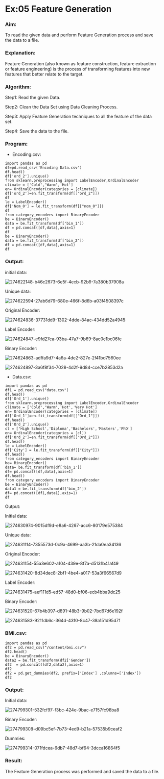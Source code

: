 # Ex:05 Feature Generation
### Aim:
To read the given data and perform Feature Generation process and save the data to a file.
### Explanation:
Feature Generation (also known as feature construction, feature extraction or feature engineering) is the process of transforming features into new features that better relate to the target.
### Algorithm:
Step1: Read the given Data.

Step2: Clean the Data Set using Data Cleaning Process.

Step3: Apply Feature Generation techniques to all the feature of the data set.

Step4: Save the data to the file.
### Program:

- Encoding.csv:
```
import pandas as pd
df=pd.read_csv('Encoding Data.csv')
df.head()
df['ord_2'].unique()
from sklearn.preprocessing import LabelEncoder,OrdinalEncoder
climate = ['Cold','Warm','Hot']
en= OrdinalEncoder(categories = [climate])
df['ord_2']=en.fit_transform(df[["ord_2"]])
df
le = LabelEncoder()
df['Nom_0'] = le.fit_transform(df[["nom_0"]])
df  
from category_encoders import BinaryEncoder
be = BinaryEncoder()
data = be.fit_transform(df['bin_1'])
df = pd.concat([df,data],axis=1)
df
be = BinaryEncoder()
data = be.fit_transform(df['bin_2'])
df = pd.concat([df,data],axis=1)
df
```
 ### Output:
 
initial data:

![274622148-b46c2673-6e5f-4ecb-92b9-7a380b37908a](https://github.com/22002102/ODD2023-Datascience-Ex-05/assets/119091638/d30275a5-b44f-43ab-971b-414b755da48d)

 Unique data:
 
![274622594-27ab6d79-680e-466f-8d6b-a03f4508397c](https://github.com/22002102/ODD2023-Datascience-Ex-05/assets/119091638/9074c13b-e06f-45c2-92ef-c9ddbbb08f7d)

 Original Encoder:
 
![274624836-37731dd9-1302-4dde-84ac-434dd52a4945](https://github.com/22002102/ODD2023-Datascience-Ex-05/assets/119091638/97cbdb20-074c-4708-ac5a-3765908e3e98)

Label Encoder:

![274624847-e9fd27ca-93ba-47a7-9b69-8ac0c1bc06fe](https://github.com/22002102/ODD2023-Datascience-Ex-05/assets/119091638/7cace677-0ac5-4d2b-9738-1d37f74ab089)

Binary Encoder:

![274624863-adffa9d7-4a6a-4de2-827e-2f41bd7560ee](https://github.com/22002102/ODD2023-Datascience-Ex-05/assets/119091638/895a43ad-3846-4c1d-858a-6e39b4165a06)

![274624897-3a6f8f34-7028-4d2f-9d84-cce7b2853d2a](https://github.com/22002102/ODD2023-Datascience-Ex-05/assets/119091638/5ad2e7f3-a7c6-4574-867d-053f73f47f74)


- Data.csv:
```
import pandas as pd
df1 = pd.read_csv("data.csv")
df.head()
df['Ord_1'].unique()
from sklearn.preprocessing import LabelEncoder,OrdinalEncoder
climate = ['Cold','Warm','Hot','Very Hot']
en= OrdinalEncoder(categories = [climate])
df['Ord_1']=en.fit_transform(df[["Ord_1"]])
df.head()
df['Ord_2'].unique()
cl = ['High School','Diploma','Bachelors','Masters','PhD']
en= OrdinalEncoder(categories = [cl])
df['Ord_2']=en.fit_transform(df[["Ord_2"]])
df.head()
le = LabelEncoder()
df['City'] = le.fit_transform(df[["City"]])
df.head()
from category_encoders import BinaryEncoder
be= BinaryEncoder()
data= be.fit_transform(df['bin_1'])
df= pd.concat([df,data],axis=1)
df.head()
from category_encoders import BinaryEncoder
be = BinaryEncoder()
data1 = be.fit_transform(df['bin_2'])
df= pd.concat([df1,data1],axis=1)
df  
```

Output:

Initial data:

![274630974-9015df9d-e8a6-4267-acc6-80179e575384](https://github.com/22002102/ODD2023-Datascience-Ex-05/assets/119091638/1042ec41-013c-4c79-898e-2e681785a51d)

Unique data:

![274631114-7355573d-0c9a-4699-aa3b-21da0ea34136](https://github.com/22002102/ODD2023-Datascience-Ex-05/assets/119091638/95c0f8c1-c7f9-4a9e-914d-14df49776d96)

Original Encoder:

![274631154-55a3e602-a104-439e-8f7a-d5131b41af49](https://github.com/22002102/ODD2023-Datascience-Ex-05/assets/119091638/49ca119a-e07f-446a-9ce5-de33a7553050)


![274631420-8d34dec8-2bf1-4be4-a017-53a3f66567d9](https://github.com/22002102/ODD2023-Datascience-Ex-05/assets/119091638/b1aeec37-027f-4cb9-b288-4c91122e81a5)


Label Encoder:

![274631475-aef111d5-ed57-48d0-bf06-ecb4bba9dc25](https://github.com/22002102/ODD2023-Datascience-Ex-05/assets/119091638/fe64fa73-9c1f-43f6-b73a-200455eaa4ff)

Binary Encoder:

![274631520-67b4b397-d891-48b3-9b02-7bd67d6e192f](https://github.com/22002102/ODD2023-Datascience-Ex-05/assets/119091638/d6652ea1-e474-4090-9d1c-120b141be1f5)


![274631583-9211db6c-364d-4310-8c47-38a151d95d7f](https://github.com/22002102/ODD2023-Datascience-Ex-05/assets/119091638/ff6a9f0d-c98a-4549-ba5c-221a3ebd2a2d)


### BMI.csv:
```
import pandas as pd
df2 = pd.read_csv("/content/bmi.csv")
df2.head()
be = BinaryEncoder()
data2 = be.fit_transform(df2['Gender'])
df2  = pd.concat([df2,data2],axis=1)
df2
df2 = pd.get_dummies(df2, prefix=['Index'] ,columns=['Index'])
df2
```
### Output:

 Initial data:
 
![274799301-532fcf97-f3bc-424e-9bac-e7157fc98ba8](https://github.com/22002102/ODD2023-Datascience-Ex-05/assets/119091638/bbe3c6c8-91fe-4c75-adc1-f79ceb9f044a)

Binary Encoder:

![274799308-d09bc5ef-7b73-4ed9-b21a-57535b9ceaf2](https://github.com/22002102/ODD2023-Datascience-Ex-05/assets/119091638/ed4bbc52-e877-4eab-b781-cc07e088a278)

Dummies:

![274799314-071fdcea-6db7-48d7-bf64-3dcca16864f5](https://github.com/22002102/ODD2023-Datascience-Ex-05/assets/119091638/8df43b18-6c6b-4b96-bbbb-51015dd14a91)

### Result:
The Feature Generation process was performed and saved the data to a file.
